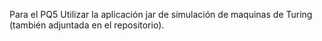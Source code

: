 Para el PQ5 Utilizar la aplicación jar de simulación de maquinas de Turing (también adjuntada en el repositorio).
